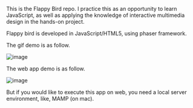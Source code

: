 This is the Flappy Bird repo. 
I practice this as an opportunity to learn JavaScript, as well as applying the knowledge of interactive multimedia design in the hands-on project.

Flappy bird is developed in JavaScript/HTML5, using phaser framework. 

The gif demo is as follow. 

![image](https://github.com/wzli1214/FlappyBird_practice/blob/master/res/gif/AndroidApp.gif)

The web app demo is as follow.

![image](https://github.com/wzli1214/FlappyBird_practice/blob/master/res/gif/web.gif)

But if you would like to execute this app on web, you need a local server environment, like, MAMP (on mac).
      
